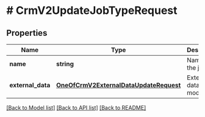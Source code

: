 # # CrmV2UpdateJobTypeRequest

## Properties

Name | Type | Description | Notes
------------ | ------------- | ------------- | -------------
**name** | **string** | Name of the job type | [optional]
**external_data** | [**OneOfCrmV2ExternalDataUpdateRequest**](OneOfCrmV2ExternalDataUpdateRequest.md) | External data update model | [optional]

[[Back to Model list]](../../README.md#models) [[Back to API list]](../../README.md#endpoints) [[Back to README]](../../README.md)
